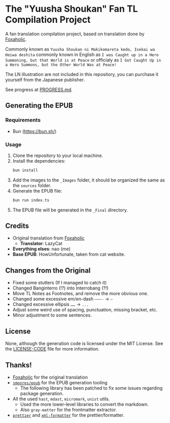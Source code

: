 # The "Yuusha Shoukan" Fan TL Compilation Project

A fan translation compilation project, based on translation done by [Foxaholic](https://www.foxaholic.com/novel/yuushou-ln/).

Commonly known as `Yuusha Shoukan ni Makikomareta kedo, Isekai wa Heiwa deshita` commonly known in English as `I was Caught up in a Hero Summoning, but that World is at Peace` or officialy as `I Got Caught Up in a Hero Summons, but the Other World Was at Peace!`

The LN illustration are not included in this repository, you can purchase it yourself from the Japanese publisher.

See progress at [PROGRESS.md](PROGRESS.md).

## Generating the EPUB
### Requirements
- Bun (https://bun.sh/)

### Usage
1. Clone the repository to your local machine.
2. Install the dependencies:
   ```bash
   bun install
   ```
3. Add the images to the `_Images` folder, it should be organized the same as the `sources` folder.
4. Generate the EPUB file:
   ```bash
   bun run index.ts
   ```
5. The EPUB file will be generated in the `_Final` directory.

## Credits
- Original translation from [Foxaholic](https://www.foxaholic.com/novel/yuushou-ln/)
  - **Translator**: LazyCat
- **Everything elses**: nao (me)
- **Base EPUB**: HowUnfortunate, taken from cat website.

## Changes from the Original
- Fixed some stutters (If I managed to catch it)
- Changed Banginterro (!?) into Interrobang (?!)
- Move TL Notes as Footnotes, and remove the more obvious one.
- Changed some excessive em/en-dash `———-` -> `—`
- Changed excessive ellipsis `……` -> `...`
- Adjust some weird use of spacing, punctuation, missing bracket, etc.
- Minor adjustment to some sentences.

## License

None, although the generation code is licensed under the MIT License. See the [LICENSE-CODE](LICENSE-CODE) file for more information.

## Thanks!
- [Foxaholic](https://www.foxaholic.com/novel/yuushou-ln/) for the original translation
- [`smoores/epub`](https://www.npmjs.com/package/@smoores/epub) for the EPUB generation tooling
  - The following library has been patched to fix some issues regarding package generation.
- All the used `hast`, `mdast`, `micromark`, `unist` utils.
  - Used the more lower-level libraries to convert the markdown.
  - Also `gray-matter` for the frontmatter extractor.
- [`prettier`](https://prettier.io/) and [`xml-formatter`](https://www.npmjs.com/package/xml-formatter) for the prettier/formatter.

